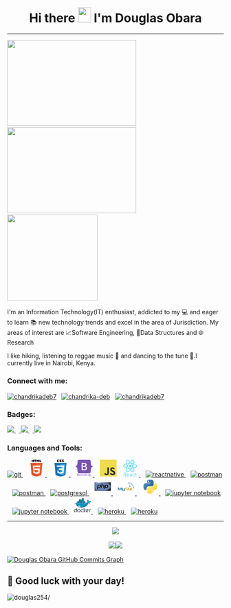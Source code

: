### <h1 align="center">Hi there <img src="https://raw.githubusercontent.com/iampavangandhi/iampavangandhi/master/gifs/Hi.gif" width="30px" height="35px"> I'm Douglas Obara </h1>
***
<a href="https://github.com/Douglas254/Douglas254">
<img src="https://media.giphy.com/media/xTiTnxpQ3ghPiB2Hp6/giphy.gif" width="300" height="200"></a><a href="https://github.com/Douglas254/Douglas254"><img src="https://media.giphy.com/media/qgQUggAC3Pfv687qPC/giphy.gif" width="300" height="200"></a><a href="https://github.com/Douglas254/Douglas254"><img src="https://media.giphy.com/media/26tn33aiTi1jkl6H6/giphy.gif" width="210" height="200">
</a>

I'm an Information Technology(IT) enthusiast, addicted to my :computer: and eager to learn :books: new technology trends and excel in the area of Jurisdiction.
My areas of interest are :chart_with_upwards_trend:Software Engineering, :slot_machine:Data Structures and :globe_with_meridians:Research

I like hiking, listening to reggae music :musical_note: and dancing to the tune :dancers:.I currently live in Nairobi, Kenya.

<h3 align="left">Connect with me:</h3>
<p align="left">
    <a href="https://codepen.io/douglas254" target="blank" title="Codepen"><img align="center" src="https://raw.githubusercontent.com/rahuldkjain/github-profile-readme-generator/master/src/images/icons/Social/codepen.svg" alt="chandrikadeb7" height="30" width="40" /></a>&thinsp;&thinsp;&thinsp;
    <a href="https://linkedin.com/in/douglas-obara" target="blank" title="LinkedIn"><img align="center" src="https://raw.githubusercontent.com/rahuldkjain/github-profile-readme-generator/master/src/images/icons/Social/linked-in-alt.svg" alt="chandrika-deb" height="30" width="40" /></a>&thinsp;&thinsp;&thinsp;
    <a href="https://twitter.com/Douglas__Obara" target="blank" title="Twitter"><img align="center" src="https://raw.githubusercontent.com/rahuldkjain/github-profile-readme-generator/master/src/images/icons/Social/twitter.svg" alt="chandrikadeb7" height="30" width="40" /></a>
</p>

<h3 align="left">Badges:</h3>
<div align="left">
  <a href="https://www.credly.com/badges/e1055ffe-b31b-4896-8792-9de22e09f557?source=linked_in_profile" title="Communication, Networking & Collaboration in the Workplace"> <img src="https://images.credly.com/size/340x340/images/37797389-aa83-4de6-86d4-a1c54b5cbeb3/image.png" width="10%"/> </a>&thinsp;&thinsp;&thinsp;<a href="https://www.credly.com/badges/2f892771-c48a-44ea-bcd9-743002880f41?source=linked_in_profile" title="Leadership Techniques for Success in the Workplace"> <img src="https://images.credly.com/size/340x340/images/dab66f9c-9af3-44b0-8245-b5259141d22b/image.png" width="10%"/> </a>&thinsp;&thinsp;&thinsp;<a href="https://www.credly.com/badges/1d56c451-c9da-475d-b28b-c1efa33b4779?source=linked_in_profile" title="Critical Thinking & Resilience Skills for Technology Professionals"> <img src="https://images.credly.com/size/340x340/images/cee25266-ab4a-44d9-8db7-1c75e920f92f/image.png" width="10%"/> </a>
</div>
<h3 align="left">Languages and Tools:</h3>
<p align="left"> 
    <a href="https://git-scm.com/" target="_blank" title="Git"> <img src="https://www.vectorlogo.zone/logos/git-scm/git-scm-icon.svg" alt="git" width="40" height="40"/> </a>&thinsp;&thinsp;&thinsp;
    <a href="https://www.w3.org/html/" target="_blank" title="  HTML5"> <img src="https://raw.githubusercontent.com/devicons/devicon/master/icons/html5/html5-original-wordmark.svg" alt="html5" width="40" height="40"/> </a>&thinsp;&thinsp;&thinsp; 
    <a href="https://www.w3schools.com/css/" target="_blank" title="CSS3"> <img src="https://raw.githubusercontent.com/devicons/devicon/master/icons/css3/css3-original-wordmark.svg" alt="css3" width="40" height="40"/> </a>&thinsp;&thinsp;&thinsp;
    <a href="https://getbootstrap.com" target="_blank" title="Bootstrap"> <img src="https://raw.githubusercontent.com/devicons/devicon/master/icons/bootstrap/bootstrap-plain-wordmark.svg" alt="bootstrap" width="40" height="40"/> </a> &thinsp;&thinsp;&thinsp;
    <a href="https://developer.mozilla.org/en-US/docs/Web/JavaScript" target="_blank" title="JavaScript"> <img src="https://raw.githubusercontent.com/devicons/devicon/master/icons/javascript/javascript-original.svg" alt="javascript" width="40" height="40"/></a>&thinsp;&thinsp;&thinsp;
    <a href="https://reactjs.org/" target="_blank" title="ReactJS"> <img src="https://raw.githubusercontent.com/devicons/devicon/master/icons/react/react-original-wordmark.svg" alt="react" width="40" height="40"/> </a>&thinsp;&thinsp;&thinsp;
    <a href="https://reactnative.dev/" target="_blank" title="Reactnative"> <img src="https://reactnative.dev/img/header_logo.svg" alt="reactnative" width="40" height="40"/>
    </a> &thinsp;&thinsp;&thinsp;
    <a href="https://postman.com" target="_blank" title="Postman"> <img src="https://www.vectorlogo.zone/logos/getpostman/getpostman-icon.svg" alt="postman" width="40" height="40"/> </a> &thinsp;&thinsp;&thinsp;
    <a href="https://rubyonrails.org/" target="_blank" title="Ruby on Rails"> <img src="https://www.vectorlogo.zone/logos/ruby-lang/ruby-lang-icon.svg" alt="postman" width="40" height="40"/> </a> &thinsp;&thinsp;&thinsp;
     <a href="https://www.postgresql.org/" target="_blank" title="Postgresql"> <img src="https://www.vectorlogo.zone/logos/postgresql/postgresql-icon.svg" alt="postgresql" width="40" height="40"/> </a>&thinsp;&thinsp;&thinsp;
    <a href="https://www.php.net" target="_blank" title="PhP"> <img src="https://raw.githubusercontent.com/devicons/devicon/master/icons/php/php-original.svg" alt="php" width="40" height="40"/> </a> &thinsp;&thinsp;&thinsp;
    <a href="https://www.mysql.com/" target="_blank" title="MySQL"> <img src="https://raw.githubusercontent.com/devicons/devicon/master/icons/mysql/mysql-original-wordmark.svg" alt="mysql" width="40" height="40"/> </a>&thinsp;&thinsp;&thinsp;
    <a href="https://www.python.org" target="_blank" title="Python"> <img src="https://raw.githubusercontent.com/devicons/devicon/master/icons/python/python-original.svg" alt="python" width="40" height="40"/> </a>&thinsp;&thinsp;&thinsp;  
    <a href="https://jupyter.org/" target="_blank" title="Jupyter Notebook"> <img src="https://www.vectorlogo.zone/logos/jupyter/jupyter-icon.svg" alt="jupyter notebook" width="40" height="40"/> </a>&thinsp;&thinsp;&thinsp;
     <a href="https://wordpress.com/" target="_blank" title="Wordpress"> <img src="https://www.vectorlogo.zone/logos/wordpress/wordpress-icon.svg" alt="jupyter notebook" width="40" height="40"/> </a>&thinsp;&thinsp;&thinsp;
    <a href="https://www.docker.com/" target="_blank" title="Docker"> <img src="https://raw.githubusercontent.com/devicons/devicon/master/icons/docker/docker-original-wordmark.svg" alt="docker" width="40" height="40"/> </a> &thinsp;&thinsp;&thinsp; 
    <a href="https://heroku.com" target="_blank" title="Heroku"> <img src="https://www.vectorlogo.zone/logos/heroku/heroku-icon.svg" alt="heroku" width="40" height="40"/> </a>&thinsp;&thinsp;&thinsp;
    <a href="https://www.netlify.com/" target="_blank" title="Netlify"> <img src="https://www.vectorlogo.zone/logos/netlify/netlify-icon.svg" alt="heroku" width="40" height="40"/> </a> </p>
    
---

<p align='center'>
    <img src="https://github-readme-stats.vercel.app/api/top-langs/?username=Douglas254&layout=compact&title_color=ffffff&icon_color=2A75CF&text_color=daf7dc&bg_color=191919">
  
</p>   
<p align="center">
 <img src="https://github-readme-stats.vercel.app/api?username=douglas254&show_icons=true&theme=radical" width="405"/><img src="https://github-readme-streak-stats.herokuapp.com/?user=douglas254&ring=fad02c&fire=fad02c&currStreakLabel=fad02c&background=1F222E&hide_border=true&sideNums=fff6ea&sideLabels=fff6ea&dates=fff6ea&currStreakNum=fff6ea" width="405"/>
</p>

<a href="http://www.github.com/douglas254"><img src="https://activity-graph.herokuapp.com/graph?username=douglas254&bg_color=1c1917&color=b0ff05&line=A7F9F6&point=F9CF2E&area_color=1c1917&area=true&hide_border=true&custom_title=Douglas%20Obara's%20GitHub%20Commits%20Graph" alt="Douglas Obara GitHub Commits Graph" /></a>


## :rainbow: Good luck with your day!
<p align="left"> <img src=https://komarev.com/ghpvc/?username=douglas254&color=blueviolet alt=douglas254/></p>
